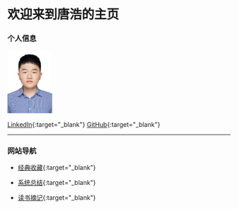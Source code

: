 # 欢迎来到唐浩的主页

### 个人信息
<img src="photo.jpg" height="20%" width="20%"> 

[LinkedIn](https://www.linkedin.cn/incareer/in/%E6%B5%A9-hao-tang-%E5%94%90-3853811b3){:target="_blank"} [GitHub](https://github.com/TangHao99){:target="_blank"}

---

### 网站导航

+ [经典收藏](2_ClassicalCollection/Index.md){:target="_blank"}

+ [系统总结](https://tanghao99.notion.site/722389a49d7c480faae9a95427a65777){:target="_blank"}

+ [读书摘记](https://tanghao99.notion.site/7ecf8d81773248b6814bbea6c8dacf47){:target="_blank"}

